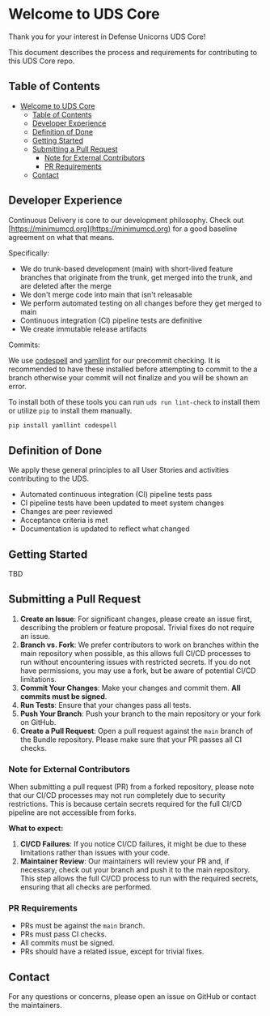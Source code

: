 # Welcome to UDS Core

Thank you for your interest in Defense Unicorns UDS Core!

This document describes the process and requirements for contributing to this UDS Core repo.

## Table of Contents

- [Welcome to UDS Core](#welcome-to-uds-core)
  - [Table of Contents](#table-of-contents)
  - [Developer Experience](#developer-experience)
  - [Definition of Done](#definition-of-done)
  - [Getting Started](#getting-started)
  - [Submitting a Pull Request](#submitting-a-pull-request)
    - [Note for External Contributors](#note-for-external-contributors)
    - [PR Requirements](#pr-requirements)
  - [Contact](#contact)

## Developer Experience

Continuous Delivery is core to our development philosophy. Check out [https://minimumcd.org](https://minimumcd.org) for a good baseline agreement on what that means.

Specifically:

* We do trunk-based development (main) with short-lived feature branches that originate from the trunk, get merged into the trunk, and are deleted after the merge
* We don't merge code into main that isn't releasable
* We perform automated testing on all changes before they get merged to main
* Continuous integration (CI) pipeline tests are definitive
* We create immutable release artifacts

Commits:

We use [codespell](https://github.com/codespell-project/codespell) and [yamllint](https://yamllint.readthedocs.io/en/stable/) for our precommit checking. It is recommended to have these installed before attempting to commit to the a branch otherwise your commit will not finalize and you will be shown an error.

To install both of these tools you can run `uds run lint-check` to install them or utilize `pip` to install them manually.

```bash
pip install yamllint codespell
```

## Definition of Done

We apply these general principles to all User Stories and activities contributing to the UDS.

* Automated continuous integration (CI) pipeline tests pass
* CI pipeline tests have been updated to meet system changes
* Changes are peer reviewed
* Acceptance criteria is met
* Documentation is updated to reflect what changed

## Getting Started

TBD

## Submitting a Pull Request

1. **Create an Issue**: For significant changes, please create an issue first, describing the problem or feature proposal. Trivial fixes do not require an issue.
2. **Branch vs. Fork**: We prefer contributors to work on branches within the main repository when possible, as this allows full CI/CD processes to run without encountering issues with restricted secrets. If you do not have permissions, you may use a fork, but be aware of potential CI/CD limitations.
3. **Commit Your Changes**: Make your changes and commit them. **All commits must be signed**.
4. **Run Tests**: Ensure that your changes pass all tests.
5. **Push Your Branch**: Push your branch to the main repository or your fork on GitHub.
6. **Create a Pull Request**: Open a pull request against the `main` branch of the Bundle repository. Please make sure that your PR passes all CI checks.

### Note for External Contributors

When submitting a pull request (PR) from a forked repository, please note that our CI/CD processes may not run completely due to security restrictions. This is because certain secrets required for the full CI/CD pipeline are not accessible from forks. 

**What to expect:**
1. **CI/CD Failures**: If you notice CI/CD failures, it might be due to these limitations rather than issues with your code.
2. **Maintainer Review**: Our maintainers will review your PR and, if necessary, check out your branch and push it to the main repository. This step allows the full CI/CD process to run with the required secrets, ensuring that all checks are performed.

### PR Requirements

* PRs must be against the `main` branch.
* PRs must pass CI checks.
* All commits must be signed.
* PRs should have a related issue, except for trivial fixes.

## Contact

For any questions or concerns, please open an issue on GitHub or contact the maintainers.
